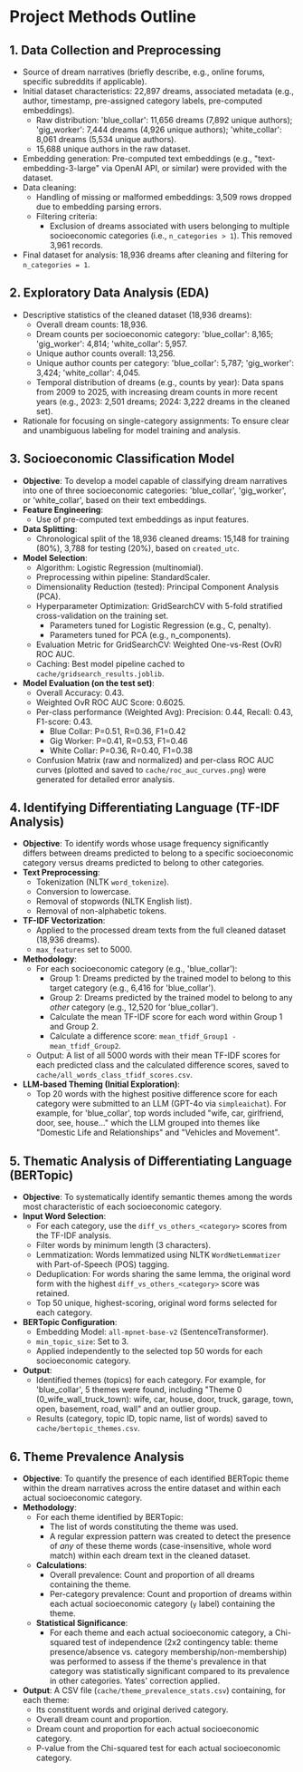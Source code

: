 # Project Methods Outline

## 1. Data Collection and Preprocessing
- Source of dream narratives (briefly describe, e.g., online forums, specific subreddits if applicable).
- Initial dataset characteristics: 22,897 dreams, associated metadata (e.g., author, timestamp, pre-assigned category labels, pre-computed embeddings).
    - Raw distribution: 'blue_collar': 11,656 dreams (7,892 unique authors); 'gig_worker': 7,444 dreams (4,926 unique authors); 'white_collar': 8,061 dreams (5,534 unique authors).
    - 15,688 unique authors in the raw dataset.
- Embedding generation: Pre-computed text embeddings (e.g., "text-embedding-3-large" via OpenAI API, or similar) were provided with the dataset.
- Data cleaning:
    - Handling of missing or malformed embeddings: 3,509 rows dropped due to embedding parsing errors.
    - Filtering criteria:
        - Exclusion of dreams associated with users belonging to multiple socioeconomic categories (i.e., `n_categories > 1`). This removed 3,961 records.
- Final dataset for analysis: 18,936 dreams after cleaning and filtering for `n_categories = 1`.

## 2. Exploratory Data Analysis (EDA)
- Descriptive statistics of the cleaned dataset (18,936 dreams):
    - Overall dream counts: 18,936.
    - Dream counts per socioeconomic category: 'blue_collar': 8,165; 'gig_worker': 4,814; 'white_collar': 5,957.
    - Unique author counts overall: 13,256.
    - Unique author counts per category: 'blue_collar': 5,787; 'gig_worker': 3,424; 'white_collar': 4,045.
    - Temporal distribution of dreams (e.g., counts by year): Data spans from 2009 to 2025, with increasing dream counts in more recent years (e.g., 2023: 2,501 dreams; 2024: 3,222 dreams in the cleaned set).
- Rationale for focusing on single-category assignments: To ensure clear and unambiguous labeling for model training and analysis.

## 3. Socioeconomic Classification Model
- **Objective**: To develop a model capable of classifying dream narratives into one of three socioeconomic categories: 'blue_collar', 'gig_worker', or 'white_collar', based on their text embeddings.
- **Feature Engineering**:
    - Use of pre-computed text embeddings as input features.
- **Data Splitting**:
    - Chronological split of the 18,936 cleaned dreams: 15,148 for training (80%), 3,788 for testing (20%), based on `created_utc`.
- **Model Selection**:
    - Algorithm: Logistic Regression (multinomial).
    - Preprocessing within pipeline: StandardScaler.
    - Dimensionality Reduction (tested): Principal Component Analysis (PCA).
    - Hyperparameter Optimization: GridSearchCV with 5-fold stratified cross-validation on the training set.
        - Parameters tuned for Logistic Regression (e.g., C, penalty).
        - Parameters tuned for PCA (e.g., n_components).
    - Evaluation Metric for GridSearchCV: Weighted One-vs-Rest (OvR) ROC AUC.
    - Caching: Best model pipeline cached to `cache/gridsearch_results.joblib`.
- **Model Evaluation (on the test set)**:
    - Overall Accuracy: 0.43.
    - Weighted OvR ROC AUC Score: 0.6025.
    - Per-class performance (Weighted Avg): Precision: 0.44, Recall: 0.43, F1-score: 0.43.
        - Blue Collar: P=0.51, R=0.36, F1=0.42
        - Gig Worker: P=0.41, R=0.53, F1=0.46
        - White Collar: P=0.36, R=0.40, F1=0.38
    - Confusion Matrix (raw and normalized) and per-class ROC AUC curves (plotted and saved to `cache/roc_auc_curves.png`) were generated for detailed error analysis.

## 4. Identifying Differentiating Language (TF-IDF Analysis)
- **Objective**: To identify words whose usage frequency significantly differs between dreams predicted to belong to a specific socioeconomic category versus dreams predicted to belong to other categories.
- **Text Preprocessing**:
    - Tokenization (NLTK `word_tokenize`).
    - Conversion to lowercase.
    - Removal of stopwords (NLTK English list).
    - Removal of non-alphabetic tokens.
- **TF-IDF Vectorization**:
    - Applied to the processed dream texts from the full cleaned dataset (18,936 dreams).
    - `max_features` set to 5000.
- **Methodology**:
    - For each socioeconomic category (e.g., 'blue_collar'):
        - Group 1: Dreams predicted by the trained model to belong to this target category (e.g., 6,416 for 'blue_collar').
        - Group 2: Dreams predicted by the trained model to belong to any *other* category (e.g., 12,520 for 'blue_collar').
        - Calculate the mean TF-IDF score for each word within Group 1 and Group 2.
        - Calculate a difference score: `mean_tfidf_Group1 - mean_tfidf_Group2`.
    - Output: A list of all 5000 words with their mean TF-IDF scores for each predicted class and the calculated difference scores, saved to `cache/all_words_class_tfidf_scores.csv`.
- **LLM-based Theming (Initial Exploration)**:
    - Top 20 words with the highest positive difference score for each category were submitted to an LLM (GPT-4o via `simpleaichat`). For example, for 'blue_collar', top words included "wife, car, girlfriend, door, see, house..." which the LLM grouped into themes like "Domestic Life and Relationships" and "Vehicles and Movement".

## 5. Thematic Analysis of Differentiating Language (BERTopic)
- **Objective**: To systematically identify semantic themes among the words most characteristic of each socioeconomic category.
- **Input Word Selection**:
    - For each category, use the `diff_vs_others_<category>` scores from the TF-IDF analysis.
    - Filter words by minimum length (3 characters).
    - Lemmatization: Words lemmatized using NLTK `WordNetLemmatizer` with Part-of-Speech (POS) tagging.
    - Deduplication: For words sharing the same lemma, the original word form with the highest `diff_vs_others_<category>` score was retained.
    - Top 50 unique, highest-scoring, original word forms selected for each category.
- **BERTopic Configuration**:
    - Embedding Model: `all-mpnet-base-v2` (SentenceTransformer).
    - `min_topic_size`: Set to 3.
    - Applied independently to the selected top 50 words for each socioeconomic category.
- **Output**:
    - Identified themes (topics) for each category. For example, for 'blue_collar', 5 themes were found, including "Theme 0 (0_wife_wall_truck_town): wife, car, house, door, truck, garage, town, open, basement, road, wall" and an outlier group.
    - Results (category, topic ID, topic name, list of words) saved to `cache/bertopic_themes.csv`.

## 6. Theme Prevalence Analysis
- **Objective**: To quantify the presence of each identified BERTopic theme within the dream narratives across the entire dataset and within each actual socioeconomic category.
- **Methodology**:
    - For each theme identified by BERTopic:
        - The list of words constituting the theme was used.
        - A regular expression pattern was created to detect the presence of *any* of these theme words (case-insensitive, whole word match) within each dream text in the cleaned dataset.
    - **Calculations**:
        - Overall prevalence: Count and proportion of all dreams containing the theme.
        - Per-category prevalence: Count and proportion of dreams within each actual socioeconomic category (`y` label) containing the theme.
    - **Statistical Significance**:
        - For each theme and each actual socioeconomic category, a Chi-squared test of independence (2x2 contingency table: theme presence/absence vs. category membership/non-membership) was performed to assess if the theme's prevalence in that category was statistically significant compared to its prevalence in other categories. Yates' correction applied.
- **Output**: A CSV file (`cache/theme_prevalence_stats.csv`) containing, for each theme:
    - Its constituent words and original derived category.
    - Overall dream count and proportion.
    - Dream count and proportion for each actual socioeconomic category.
    - P-value from the Chi-squared test for each actual socioeconomic category.
